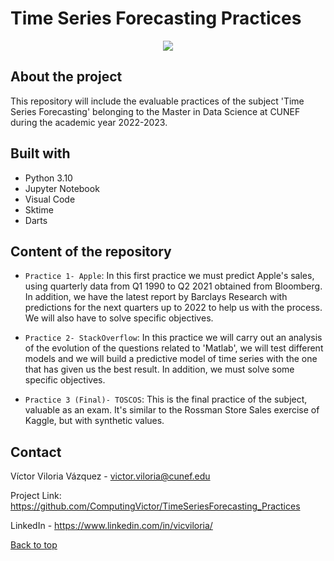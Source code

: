 # Time Series Forecasting Practices


<div style="text-align:center"><img src="https://www.bounteous.com/sites/default/files/insights/2020-09/previews/20200902_blog_-forecasting-with-time-series-models-using-python_pt2_website.png" /></div>


## About the project

This repository will include the evaluable practices of the subject 'Time Series Forecasting' belonging to the Master in Data Science at CUNEF during the academic year 2022-2023.


## Built with 


- Python 3.10
- Jupyter Notebook
- Visual Code
- Sktime
- Darts

## Content of the repository

- `Practice 1- Apple`: In this first practice we must predict Apple's sales, using quarterly data from Q1 1990 to Q2 2021 obtained from Bloomberg. In addition, we have the latest report by Barclays Research with predictions for the next quarters up to 2022 to help us with the process. We will also have to solve specific objectives.

- `Practice 2- StackOverflow`:  In this practice we will carry out an analysis of the evolution of the questions related to 'Matlab', we will test different models and we will build a predictive model of time series with the one that has given us the best result. In addition, we must solve some specific objectives.

- `Practice 3 (Final)- TOSCOS`:  This is the final practice of the subject, valuable as an exam. It's similar to the Rossman Store Sales exercise of Kaggle, but with synthetic values.



## Contact

Víctor Viloria Vázquez - <victor.viloria@cunef.edu>

Project Link: <https://github.com/ComputingVictor/TimeSeriesForecasting_Practices>

LinkedIn - <https://www.linkedin.com/in/vicviloria/>


<a href="#top">Back to top</a>

